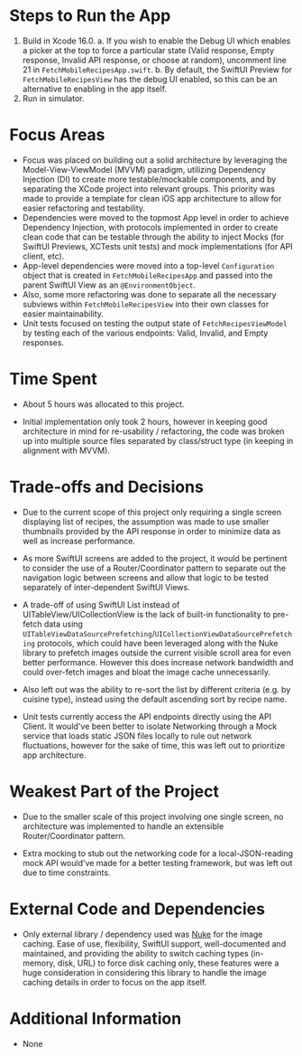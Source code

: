 
# Steps to Run the App

1. Build in Xcode 16.0.
	a. If you wish to enable the Debug UI which enables a picker at the top to force a particular state (Valid response, Empty response, Invalid API response, or choose at random), uncomment line 21 in `FetchMobileRecipesApp.swift`.
	b. By default, the SwiftUI Preview for `FetchMobileRecipesView` has the debug UI enabled, so this can be an alternative to enabling in the app itself.
2. Run in simulator. 

# Focus Areas

- Focus was placed on building out a solid architecture by leveraging the Model-View-ViewModel (MVVM) paradigm, utilizing Dependency Injection (DI) to create more testable/mockable components, and by separating the XCode project into relevant groups. This priority was made to provide a template for clean iOS app architecture to allow for easier refactoring and testability.
- Dependencies were moved to the topmost App level in order to achieve Dependency Injection, with protocols implemented in order to create clean code that can be testable through the ability to inject Mocks (for SwiftUI Previews, XCTests unit tests) and mock implementations (for API client, etc).
- App-level dependencies were moved into a top-level `Configuration` object that is created in `FetchMobileRecipesApp` and passed into the parent SwiftUI View as an `@EnvironmentObject`.
- Also, some more refactoring was done to separate all the necessary subviews within `FetchMobileRecipesView` into their own classes for easier maintainability.
- Unit tests focused on testing the output state of `FetchRecipesViewModel` by testing each of the various endpoints: Valid, Invalid, and Empty responses.

# Time Spent

- About 5 hours was allocated to this project.

- Initial implementation only took 2 hours, however in keeping good architecture in mind for re-usability / refactoring, the code was broken up into multiple source files separated by class/struct type (in keeping in alignment with MVVM).

# Trade-offs and Decisions

- Due to the current scope of this project only requiring a single screen displaying list of recipes, the assumption was made to use smaller thumbnails provided by the API response in order to minimize data as well as increase performance.

- As more SwiftUI screens are added to the project, it would be pertinent to consider the use of a Router/Coordinator pattern to separate out the navigation logic between screens and allow that logic to be tested separately of inter-dependent SwiftUI Views.

- A trade-off of using SwiftUI List instead of UITableView/UICollectionView is the lack of built-in functionality to pre-fetch data using `UITableViewDataSourcePrefetching`/`UICollectionViewDataSourcePrefetching` protocols, which could have been leveraged along with the Nuke library to prefetch images outside the current visible scroll area for even better performance. However this does increase network bandwidth and could over-fetch images and bloat the image cache unnecessarily.

- Also left out was the ability to re-sort the list by different criteria (e.g. by cuisine type), instead using the default ascending sort by recipe name.

- Unit tests currently access the API endpoints directly using the API Client. It would've been better to isolate Networking through a Mock service that loads static JSON files locally to rule out network fluctuations, however for the sake of time, this was left out to prioritize app architecture.

# Weakest Part of the Project

- Due to the smaller scale of this project involving one single screen, no architecture was implemented to handle an extensible Router/Coordinator pattern.

- Extra mocking to stub out the networking code for a local-JSON-reading mock API would've made for a better testing framework, but was left out due to time constraints.

# External Code and Dependencies

- Only external library / dependency used was [Nuke](https://github.com/kean/Nuke) for the image caching. Ease of use, flexibility, SwiftUI support, well-documented and maintained, and providing the ability to switch caching types (in-memory, disk, URL) to force disk caching only, these features were a huge consideration in considering this library to handle the image caching details in order to focus on the app itself.

# Additional Information

- None
